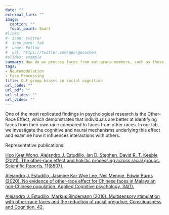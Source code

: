 ```yaml
---
date: ""
external_link: ""
image:
  caption: ""
  focal_point: Smart
#links:
#- icon: twitter
#  icon_pack: fab
#  name: Follow
#  url: https://twitter.com/georgecushen
#slides: example
summary: How do we process faces from out-group members, such as those of different races or ages?
tags:
- Neuromodulation
- Face Processing
title: Out-group biases in social cognition
url_code: ""
url_pdf: ""
url_slides: ""
url_video: ""
---
```


One of the most replicated findings in psychological research is the Other-Race Effect, which demonstrates that individuals are better at identifying faces from their own race compared to faces from other races. In our lab, we investigate the cognitive and neural mechanisms underlying this effect and examine how it influences interactions with others.  

Representative publications:

[Hoo Keat Wong, Alejandro J. Estudillo, Ian D. Stephen, David R. T. Keeble (2021). The other‑race effect and holistic processing across racial groups. Scientific Reports, 11(8507).](https://alejandro-estudillo.netlify.app/publication/wong-et-al.-2021/)

[Alejandro J. Estudillo, Jasmine Kar Wye Lee, Neil Mennie, Edwin Burns (2020). No evidence of other‐race effect for Chinese faces in Malaysian non‐Chinese population. Applied Cognitive psychology, 34(1).](https://alejandro-estudillo.netlify.app/publication/estudillo-et-al.-2020/)

[Alejandro J. Estudillo, Markus Bindemann (2016). Multisensory stimulation with other-race faces and the reduction of racial prejudice. Consciousness and Cognition, 42.](https://alejandro-estudillo.netlify.app/publication/estudillo-bindemann-2016/)

